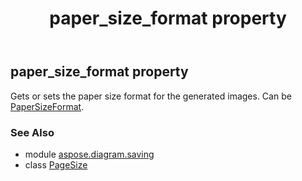 ﻿---
title: paper_size_format property
second_title: Aspose.Diagram for Python via .NET API References
description: 
type: docs
weight: 40
url: /python-net/aspose.diagram.saving/pagesize/paper_size_format/
is_root: false
---

## paper_size_format property


Gets or sets the paper size format for the generated images.
Can be [PaperSizeFormat](/diagram/python-net/aspose.diagram.saving/papersizeformat).

### See Also
* module [aspose.diagram.saving](../../)
* class [PageSize](/diagram/python-net/aspose.diagram.saving/pagesize)
